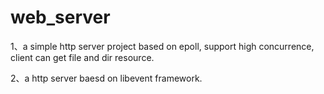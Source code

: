 # web_server
1、a simple http server project based on epoll, support high concurrence, client can get file and dir resource.

2、a http server baesd on libevent framework.
